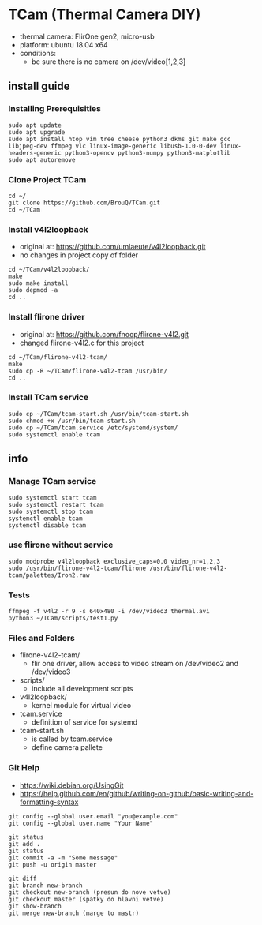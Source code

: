 # TCam (Thermal Camera DIY)
- thermal camera: FlirOne gen2, micro-usb
- platform: ubuntu 18.04 x64
- conditions:
  - be sure there is no camera on /dev/video[1,2,3]

## install guide

### Installing Prerequisities
```
sudo apt update
sudo apt upgrade
sudo apt install htop vim tree cheese python3 dkms git make gcc libjpeg-dev ffmpeg vlc linux-image-generic libusb-1.0-0-dev linux-headers-generic python3-opencv python3-numpy python3-matplotlib
sudo apt autoremove
```

### Clone Project TCam
```
cd ~/
git clone https://github.com/BrouQ/TCam.git
cd ~/TCam
```

### Install v4l2loopback
- original at: https://github.com/umlaeute/v4l2loopback.git
- no changes in project copy of folder
```
cd ~/TCam/v4l2loopback/
make
sudo make install
sudo depmod -a
cd ..
```

### Install flirone driver
- original at: https://github.com/fnoop/flirone-v4l2.git
- changed flirone-v4l2.c for this project
```
cd ~/TCam/flirone-v4l2-tcam/
make
sudo cp -R ~/TCam/flirone-v4l2-tcam /usr/bin/
cd ..
```

### Install TCam service
```
sudo cp ~/TCam/tcam-start.sh /usr/bin/tcam-start.sh
sudo chmod +x /usr/bin/tcam-start.sh
sudo cp ~/TCam/tcam.service /etc/systemd/system/
sudo systemctl enable tcam
```

## info

### Manage TCam service
```
sudo systemctl start tcam
sudo systemctl restart tcam
sudo systemctl stop tcam
systemctl enable tcam
systemctl disable tcam
```

### use flirone without service
```
sudo modprobe v4l2loopback exclusive_caps=0,0 video_nr=1,2,3
sudo /usr/bin/flirone-v4l2-tcam/flirone /usr/bin/flirone-v4l2-tcam/palettes/Iron2.raw
```

### Tests
```
ffmpeg -f v4l2 -r 9 -s 640x480 -i /dev/video3 thermal.avi
python3 ~/TCam/scripts/test1.py
```

### Files and Folders
* flirone-v4l2-tcam/
  * flir one driver, allow access to video stream on /dev/video2 and /dev/video3
* scripts/
  * include all development scripts
* v4l2loopback/
  * kernel module for virtual video
* tcam.service
  * definition of service for systemd
* tcam-start.sh
  * is called by tcam.service
  * define camera pallete

###  Git Help
- https://wiki.debian.org/UsingGit
- https://help.github.com/en/github/writing-on-github/basic-writing-and-formatting-syntax
```
git config --global user.email "you@example.com"
git config --global user.name "Your Name"

git status
git add .
git status
git commit -a -m "Some message"
git push -u origin master

git diff
git branch new-branch
git checkout new-branch (presun do nove vetve)
git checkout master (spatky do hlavni vetve)
git show-branch
git merge new-branch (marge to mastr)
```
